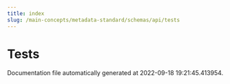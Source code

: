 ```yaml
---
title: index
slug: /main-concepts/metadata-standard/schemas/api/tests
---
```


# Tests

Documentation file automatically generated at 2022-09-18 19:21:45.413954.

